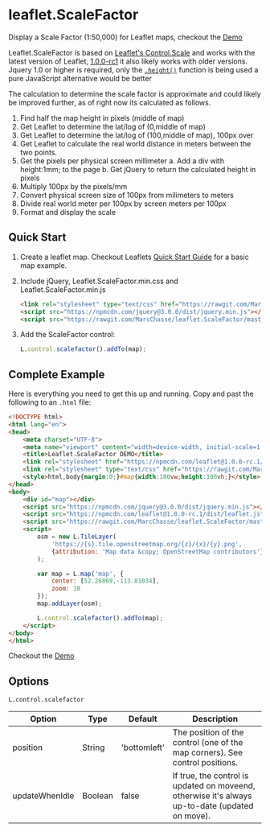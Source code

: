 # leaflet.ScaleFactor
Display a Scale Factor (1:50,000) for Leaflet maps, checkout the [Demo](https://marcchasse.github.io/leaflet.ScaleFactor/)


Leaflet.ScaleFactor is based on [Leaflet's Control.Scale](http://leafletjs.com/reference.html#control-scale) and works with the latest version of Leaflet, [1.0.0-rc1](http://leafletjs.com/reference-1.0.0.html) it also likely works with older versions. Jquery 1.0 or higher is required, only the [`.height()`](http://api.jquery.com/height/) function is being used a pure JavaScript alternative would be better

The calculation to determine the scale factor is approximate and could likely be improved further, as of right now its calculated as follows.
1. Find half the map height in pixels (middle of map)
2. Get Leaflet to determine the lat/log of (0,middle of map)
3. Get Leaflet to determine the lat/log of (100,middle of map), 100px over
4. Get Leaflet to calculate the real world distance in meters between the two points.
5. Get the pixels per physical screen millimeter
	a. Add a div with height:1mm; to the page
	b. Get jQuery to return the calculated height in pixels
6. Multiply 100px by the pixels/mm
7. Convert physical screen size of 100px from milimeters to meters
8. Divide real world meter per 100px by screen meters per 100px
9. Format and display the scale


## Quick Start

1. Create a leaflet map. Checkout Leaflets [Quick Start Guide](http://leafletjs.com/examples/quick-start.html) for a basic map example.

2. Include jQuery, Leaflet.ScaleFactor.min.css and Leaflet.ScaleFactor.min.js

    ```html
    <link rel="stylesheet" type="text/css" href="https://rawgit.com/MarcChasse/leaflet.ScaleFactor/master/leaflet.scalefactor.min.css">
    <script src="https://npmcdn.com/jquery@3.0.0/dist/jquery.min.js"></script>
	<script src="https://rawgit.com/MarcChasse/leaflet.ScaleFactor/master/leaflet.scalefactor.min.js"></script>
    ```
3. Add the ScaleFactor control:
    ```javascript
    L.control.scalefactor().addTo(map);
    ```
## Complete Example
Here is everything you need to get this up and running. Copy and past the following to an `.html` file:
```html
<!DOCTYPE html>
<html lang="en">
<head>
	<meta charset="UTF-8">
	<meta name="viewport" content="width=device-width, initial-scale=1.0, maximum-scale=1.0, user-scalable=no" />
	<title>Leaflet.ScaleFactor DEMO</title>
	<link rel="stylesheet" href="https://npmcdn.com/leaflet@1.0.0-rc.1/dist/leaflet.css" />
	<link rel="stylesheet" type="text/css" href="https://rawgit.com/MarcChasse/leaflet.ScaleFactor/master/leaflet.scalefactor.min.css">
	<style>html,body{margin:0;}#map{width:100vw;height:100vh;}</style>
</head>
<body>
	<div id="map"></div>
	<script src="https://npmcdn.com/jquery@3.0.0/dist/jquery.min.js"></script>
	<script src="https://npmcdn.com/leaflet@1.0.0-rc.1/dist/leaflet.js"></script>
	<script src="https://rawgit.com/MarcChasse/leaflet.ScaleFactor/master/leaflet.scalefactor.min.js"></script>
	<script>
	    osm = new L.TileLayer(
	    	'https://{s}.tile.openstreetmap.org/{z}/{x}/{y}.png',
	    	{attribution: 'Map data &copy; OpenStreetMap contributors'}
	    );

	    var map = L.map('map', {
	        center: [52.26869,-113.81034],
	        zoom: 18
	    });
		map.addLayer(osm);

		L.control.scalefactor().addTo(map);
	</script>
</body>
</html>
```
Checkout the [Demo](https://marcchasse.github.io/leaflet.ScaleFactor/)

## Options
`L.control.scalefactor`

| Option         | Type    | Default      | Description                                                                                     |
|----------------|---------|--------------|-------------------------------------------------------------------------------------------------|
| position       | String  | 'bottomleft' | The position of the control (one of the map corners). See control positions.                    |
| updateWhenIdle | Boolean | false        | If true, the control is updated on moveend, otherwise it's always up-to-date (updated on move). |